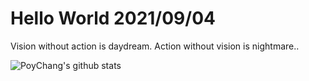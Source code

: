 # Hello World 2021/09/04

Vision without action is daydream. Action without vision is nightmare..

![PoyChang's github stats](https://github-readme-stats.vercel.app/api?username=poychang&show_icons=true&theme=dracula)
